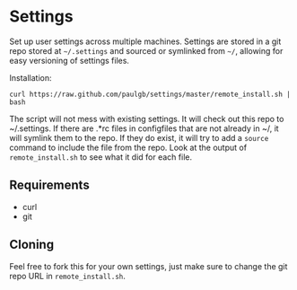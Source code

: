 Settings
========

Set up user settings across multiple machines. Settings are stored in a git repo
stored at `~/.settings` and sourced or symlinked from `~/`, allowing for easy
versioning of settings files.

Installation:

    curl https://raw.github.com/paulgb/settings/master/remote_install.sh | bash

The script will not mess with existing settings. It will check out this repo to ~/.settings.
If there are .*rc files in configfiles that are not already in ~/, it will symlink them to
the repo. If they do exist, it will try to add a `source` command to include the file from
the repo. Look at the output of `remote_install.sh` to see what it did for each file.

Requirements
------------

- curl
- git

Cloning
-------

Feel free to fork this for your own settings, just make sure to change the git repo URL in `remote_install.sh`.
